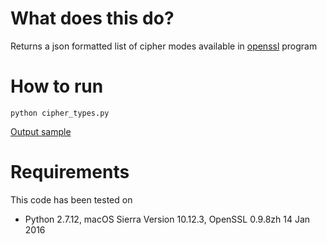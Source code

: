 # What does this do?
Returns a json formatted list of cipher modes available in
[openssl](https://wiki.openssl.org/index.php/Main_Page) program

# How to run
```
python cipher_types.py
```
[Output sample](docs/images/python_cipher_types.png)

# Requirements
This code has been tested on
- Python 2.7.12, macOS Sierra Version 10.12.3, OpenSSL 0.9.8zh 14 Jan 2016
